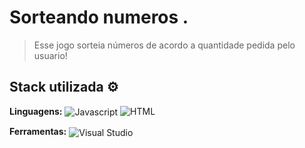# Sorteando numeros .

> Esse jogo sorteia números de acordo a quantidade pedida pelo usuario!

## Stack utilizada ⚙

**Linguagens:**
<img align="center" alt="Javascript" src="https://img.shields.io/badge/-Javascript-black?style=for-the-badge&logo=javascript&message=TypeScript&color=F0DB4F&logoColor=black">
<img aling="center" alt="HTML" src="https://img.shields.io/badge/-HTML-black?style=for-the-badge&logo=htmlpt&message=TypeScript&color=F0DB4F&logoColor=blue">

**Ferramentas:**
<img align="center" src="https://img.shields.io/badge/Visual_Studio_Code-0078D4?style=for-the-badge&logo=visual%20studio%20code&logoColor=white" alt="Visual Studio">
